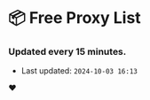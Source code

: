 # :package: Free Proxy List
### Updated every 15 minutes.

- Last updated: `2024-10-03 16:13`

:heart:
